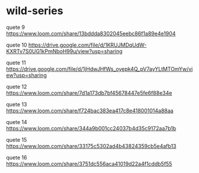 # wild-series
quete 9
https://www.loom.com/share/13bddda8302045eebc86f1a89e4e1904

quete 10
https://drive.google.com/file/d/1KRUJMDqUdW-KXRTv7S0UG1kPmNboH99u/view?usp=sharing

quete 11
https://drive.google.com/file/d/1jHdwJHfWs_oyepk4Q_pV7ayYLtMTOmYw/view?usp=sharing

quete 12
https://www.loom.com/share/7d1a173db7bf45678447e5fe6f88e34e

quete 13
https://www.loom.com/share/f724bac383ea417c8e418001014a88aa

quete 14
https://www.loom.com/share/344a9b001cc24037b4d35c9172aa7b1b

quete 15
https://www.loom.com/share/33175c5302ad4b43824359cb5e4afb13

quete 16
https://www.loom.com/share/3751dc556aca41019d22a4f1cddb5f55
